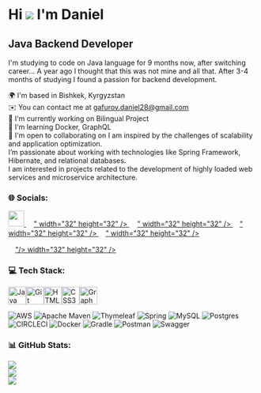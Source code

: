 Hi ![](https://user-images.githubusercontent.com/18350557/176309783-0785949b-9127-417c-8b55-ab5a4333674e.gif) I'm Daniel
==============================================================================================================================

Java Backend Developer
----------------------

I'm studying to code on Java language for 9 months now, after switching career... A year ago I thought that this was not mine and all that. After 3-4 months of studying I found a passion for backend development.

🌍  I'm based in Bishkek, Kyrgyzstan<br>✉️  You can contact me at gafurov.daniel28@gmail.com<br>🚀  I'm currently working on Bilingual Project<br>🧠  I'm learning Docker, GraphQL<br>🤝  I'm open to collaborating on I am inspired by the challenges of scalability and application optimization. <br>       I’m passionate about working with technologies like Spring Framework, Hibernate, and relational databases. <br>       I am interested in projects related to the development of highly loaded web services and microservice architecture.

<h3>🌐 Socials:</h3>
<p align="left">
  <a href="https://www.facebook.com/profile.php?id=100035621901567" target="_blank" rel="noreferrer">
    <picture>
      <source media="(prefers-color-scheme: dark)" srcset="https://raw.githubusercontent.com/danielcranney/readme-generator/main/public/icons/socials/facebook-dark.svg" />
      <source media="(prefers-color-scheme: light)" srcset="https://raw.githubusercontent.com/danielcranney/readme-generator/main/public/icons/socials/facebook.svg" />
      <img src="https://raw.githubusercontent.com/danielcranney/readme-generator/main/public/icons/socials/facebook.svg" width="32" height="32" />
    </picture>
  </a>
  <!-- Пример для Telegram -->
  <a href="https://t.me/justDefoe" target="_blank" rel="noreferrer">
    <picture>
      <!-- Добавьте свои иконки и размеры -->
      <img src="<svg xmlns="http://www.w3.org/2000/svg" height="16" width="15.5" viewBox="0 0 496 512"><path d="M248 8C111 8 0 119 0 256S111 504 248 504 496 393 496 256 385 8 248 8zM363 176.7c-3.7 39.2-19.9 134.4-28.1 178.3-3.5 18.6-10.3 24.8-16.9 25.4-14.4 1.3-25.3-9.5-39.3-18.7-21.8-14.3-34.2-23.2-55.3-37.2-24.5-16.1-8.6-25 5.3-39.5 3.7-3.8 67.1-61.5 68.3-66.7 .2-.7 .3-3.1-1.2-4.4s-3.6-.8-5.1-.5q-3.3 .7-104.6 69.1-14.8 10.2-26.9 9.9c-8.9-.2-25.9-5-38.6-9.1-15.5-5-27.9-7.7-26.8-16.3q.8-6.7 18.5-13.7 108.4-47.2 144.6-62.3c68.9-28.6 83.2-33.6 92.5-33.8 2.1 0 6.6 .5 9.6 2.9a10.5 10.5 0 0 1 3.5 6.7A43.8 43.8 0 0 1 363 176.7z"/></svg>" width="32" height="32" />
    </picture>
  </a>

  <!-- Пример для Facebook -->
  <a href="https://www.facebook.com/profile.php?id=100035621901567" target="_blank" rel="noreferrer">
    <picture>
      <!-- Добавьте свои иконки и размеры -->
      <img src="<svg xmlns="http://www.w3.org/2000/svg" height="16" width="16" viewBox="0 0 512 512"><path d="M512 256C512 114.6 397.4 0 256 0S0 114.6 0 256C0 376 82.7 476.8 194.2 504.5V334.2H141.4V256h52.8V222.3c0-87.1 39.4-127.5 125-127.5c16.2 0 44.2 3.2 55.7 6.4V172c-6-.6-16.5-1-29.6-1c-42 0-58.2 15.9-58.2 57.2V256h83.6l-14.4 78.2H287V510.1C413.8 494.8 512 386.9 512 256h0z"/></svg>" width="32" height="32" />
    </picture>
  </a>

  <!-- Пример для Instagram -->
  <a href="http://www.instagram.com/_justdefoe" target="_blank" rel="noreferrer">
    <picture>
      <!-- Добавьте свои иконки и размеры -->
      <img src="<svg xmlns="http://www.w3.org/2000/svg" height="16" width="14" viewBox="0 0 448 512"><path d="M194.4 211.7a53.3 53.3 0 1 0 59.3 88.7 53.3 53.3 0 1 0 -59.3-88.7zm142.3-68.4c-5.2-5.2-11.5-9.3-18.4-12c-18.1-7.1-57.6-6.8-83.1-6.5c-4.1 0-7.9 .1-11.2 .1c-3.3 0-7.2 0-11.4-.1c-25.5-.3-64.8-.7-82.9 6.5c-6.9 2.7-13.1 6.8-18.4 12s-9.3 11.5-12 18.4c-7.1 18.1-6.7 57.7-6.5 83.2c0 4.1 .1 7.9 .1 11.1s0 7-.1 11.1c-.2 25.5-.6 65.1 6.5 83.2c2.7 6.9 6.8 13.1 12 18.4s11.5 9.3 18.4 12c18.1 7.1 57.6 6.8 83.1 6.5c4.1 0 7.9-.1 11.2-.1c3.3 0 7.2 0 11.4 .1c25.5 .3 64.8 .7 82.9-6.5c6.9-2.7 13.1-6.8 18.4-12s9.3-11.5 12-18.4c7.2-18 6.8-57.4 6.5-83c0-4.2-.1-8.1-.1-11.4s0-7.1 .1-11.4c.3-25.5 .7-64.9-6.5-83l0 0c-2.7-6.9-6.8-13.1-12-18.4zm-67.1 44.5A82 82 0 1 1 178.4 324.2a82 82 0 1 1 91.1-136.4zm29.2-1.3c-3.1-2.1-5.6-5.1-7.1-8.6s-1.8-7.3-1.1-11.1s2.6-7.1 5.2-9.8s6.1-4.5 9.8-5.2s7.6-.4 11.1 1.1s6.5 3.9 8.6 7s3.2 6.8 3.2 10.6c0 2.5-.5 5-1.4 7.3s-2.4 4.4-4.1 6.2s-3.9 3.2-6.2 4.2s-4.8 1.5-7.3 1.5l0 0c-3.8 0-7.5-1.1-10.6-3.2zM448 96c0-35.3-28.7-64-64-64H64C28.7 32 0 60.7 0 96V416c0 35.3 28.7 64 64 64H384c35.3 0 64-28.7 64-64V96zM357 389c-18.7 18.7-41.4 24.6-67 25.9c-26.4 1.5-105.6 1.5-132 0c-25.6-1.3-48.3-7.2-67-25.9s-24.6-41.4-25.8-67c-1.5-26.4-1.5-105.6 0-132c1.3-25.6 7.1-48.3 25.8-67s41.5-24.6 67-25.8c26.4-1.5 105.6-1.5 132 0c25.6 1.3 48.3 7.1 67 25.8s24.6 41.4 25.8 67c1.5 26.3 1.5 105.4 0 131.9c-1.3 25.6-7.1 48.3-25.8 67z"/></svg>" width="32" height="32" />
    </picture>
  </a>

  <!-- Пример для LinkedIn -->
  <a href="https://www.linkedin.com/in/daniel-gafurov-6a2043282/" target="_blank" rel="noreferrer">
    <picture>
      <!-- Добавьте свои иконки и размеры -->
      <img src="<svg xmlns="http://www.w3.org/2000/svg" height="16" width="14" viewBox="0 0 448 512"><path d="M416 32H31.9C14.3 32 0 46.5 0 64.3v383.4C0 465.5 14.3 480 31.9 480H416c17.6 0 32-14.5 32-32.3V64.3c0-17.8-14.4-32.3-32-32.3zM135.4 416H69V202.2h66.5V416zm-33.2-243c-21.3 0-38.5-17.3-38.5-38.5S80.9 96 102.2 96c21.2 0 38.5 17.3 38.5 38.5 0 21.3-17.2 38.5-38.5 38.5zm282.1 243h-66.4V312c0-24.8-.5-56.7-34.5-56.7-34.6 0-39.9 27-39.9 54.9V416h-66.4V202.2h63.7v29.2h.9c8.9-16.8 30.6-34.5 62.9-34.5 67.2 0 79.7 44.3 79.7 101.9V416z"/></svg>" width="32" height="32" />
    </picture>
  </a>
</p>

<!-- Пример для Facebook -->
  <a href="https://github.com/justDonnie" target="_blank" rel="noreferrer">
    <picture>
      <!-- Добавьте свои иконки и размеры -->
      <img src="<svg xmlns="http://www.w3.org/2000/svg" height="16" width="14" viewBox="0 0 448 512"><path d="M448 96c0-35.3-28.7-64-64-64H64C28.7 32 0 60.7 0 96V416c0 35.3 28.7 64 64 64H384c35.3 0 64-28.7 64-64V96zM265.8 407.7c0-1.8 0-6 .1-11.6c.1-11.4 .1-28.8 .1-43.7c0-15.6-5.2-25.5-11.3-30.7c37-4.1 76-9.2 76-73.1c0-18.2-6.5-27.3-17.1-39c1.7-4.3 7.4-22-1.7-45c-13.9-4.3-45.7 17.9-45.7 17.9c-13.2-3.7-27.5-5.6-41.6-5.6s-28.4 1.9-41.6 5.6c0 0-31.8-22.2-45.7-17.9c-9.1 22.9-3.5 40.6-1.7 45c-10.6 11.7-15.6 20.8-15.6 39c0 63.6 37.3 69 74.3 73.1c-4.8 4.3-9.1 11.7-10.6 22.3c-9.5 4.3-33.8 11.7-48.3-13.9c-9.1-15.8-25.5-17.1-25.5-17.1c-16.2-.2-1.1 10.2-1.1 10.2c10.8 5 18.4 24.2 18.4 24.2c9.7 29.7 56.1 19.7 56.1 19.7c0 9 .1 21.7 .1 30.6c0 4.8 .1 8.6 .1 10c0 4.3-3 9.5-11.5 8C106 393.6 59.8 330.8 59.8 257.4c0-91.8 70.2-161.5 162-161.5s166.2 69.7 166.2 161.5c.1 73.4-44.7 136.3-110.7 158.3c-8.4 1.5-11.5-3.7-11.5-8zm-90.5-54.8c-.2-1.5 1.1-2.8 3-3.2c1.9-.2 3.7 .6 3.9 1.9c.3 1.3-1 2.6-3 3c-1.9 .4-3.7-.4-3.9-1.7zm-9.1 3.2c-2.2 .2-3.7-.9-3.7-2.4c0-1.3 1.5-2.4 3.5-2.4c1.9-.2 3.7 .9 3.7 2.4c0 1.3-1.5 2.4-3.5 2.4zm-14.3-2.2c-1.9-.4-3.2-1.9-2.8-3.2s2.4-1.9 4.1-1.5c2 .6 3.3 2.1 2.8 3.4c-.4 1.3-2.4 1.9-4.1 1.3zm-12.5-7.3c-1.5-1.3-1.9-3.2-.9-4.1c.9-1.1 2.8-.9 4.3 .6c1.3 1.3 1.8 3.3 .9 4.1c-.9 1.1-2.8 .9-4.3-.6zm-8.5-10c-1.1-1.5-1.1-3.2 0-3.9c1.1-.9 2.8-.2 3.7 1.3c1.1 1.5 1.1 3.3 0 4.1c-.9 .6-2.6 0-3.7-1.5zm-6.3-8.8c-1.1-1.3-1.3-2.8-.4-3.5c.9-.9 2.4-.4 3.5 .6c1.1 1.3 1.3 2.8 .4 3.5c-.9 .9-2.4 .4-3.5-.6zm-6-6.4c-1.3-.6-1.9-1.7-1.5-2.6c.4-.6 1.5-.9 2.8-.4c1.3 .7 1.9 1.8 1.5 2.6c-.4 .9-1.7 1.1-2.8 .4z"/></svg>"/> width="32" height="32" />
    </picture>
  </a>
 
 <h3>💻 Tech Stack: </h3>
<p align="left">
<a href="https://www.oracle.com/java/" target="_blank" rel="noreferrer"><img src="https://raw.githubusercontent.com/danielcranney/readme-generator/main/public/icons/skills/java-colored.svg" width="36" height="36" alt="Java" /></a><a href="https://git-scm.com/" target="_blank" rel="noreferrer"><img src="https://raw.githubusercontent.com/danielcranney/readme-generator/main/public/icons/skills/git-colored.svg" width="36" height="36" alt="Git" /></a><a href="https://developer.mozilla.org/en-US/docs/Glossary/HTML5" target="_blank" rel="noreferrer"><img src="https://raw.githubusercontent.com/danielcranney/readme-generator/main/public/icons/skills/html5-colored.svg" width="36" height="36" alt="HTML5" /></a><a href="https://www.w3.org/TR/CSS/#css" target="_blank" rel="noreferrer"><img src="https://raw.githubusercontent.com/danielcranney/readme-generator/main/public/icons/skills/css3-colored.svg" width="36" height="36" alt="CSS3" /></a><a href="https://graphql.org/" target="_blank" rel="noreferrer"><img src="https://raw.githubusercontent.com/danielcranney/readme-generator/main/public/icons/skills/graphql-colored.svg" width="36" height="36" alt="GraphQL" /></a>
</p>

 ![AWS](https://img.shields.io/badge/AWS-%23FF9900.svg?style=for-the-badge&logo=amazon-aws&logoColor=white) ![Apache Maven](https://img.shields.io/badge/Apache%20Maven-C71A36?style=for-the-badge&logo=Apache%20Maven&logoColor=white) ![Thymeleaf](https://img.shields.io/badge/Thymeleaf-%23005C0F.svg?style=for-the-badge&logo=Thymeleaf&logoColor=white) ![Spring](https://img.shields.io/badge/spring-%236DB33F.svg?style=for-the-badge&logo=spring&logoColor=white) ![MySQL](https://img.shields.io/badge/mysql-%2300000f.svg?style=for-the-badge&logo=mysql&logoColor=white) ![Postgres](https://img.shields.io/badge/postgres-%23316192.svg?style=for-the-badge&logo=postgresql&logoColor=white) ![CIRCLECI](https://img.shields.io/badge/CIRCLECI-02303A.svg?style=for-the-badge&logo=CIRCLECI&logoColor=white&color=%23343434) ![Docker](https://img.shields.io/badge/docker-%230db7ed.svg?style=for-the-badge&logo=docker&logoColor=white) ![Gradle](https://img.shields.io/badge/Gradle-02303A.svg?style=for-the-badge&logo=Gradle&logoColor=white) ![Postman](https://img.shields.io/badge/Postman-FF6C37?style=for-the-badge&logo=postman&logoColor=white) ![Swagger](https://img.shields.io/badge/-Swagger-%23Clojure?style=for-the-badge&logo=swagger&logoColor=white)
  
<h3>📊 GitHub Stats:</h3>

![](https://github-readme-stats.vercel.app/api?username=justDonnie&theme=shades-of-purple&hide_border=false&include_all_commits=false&count_private=false)<br/>
![](https://github-readme-streak-stats.herokuapp.com/?user=justDonnie&theme=shades-of-purple&hide_border=false)<br/>
![](https://github-readme-stats.vercel.app/api/top-langs/?username=justDonnie&theme=shades-of-purple&hide_border=false&include_all_commits=false&count_private=false&layout=compact)
